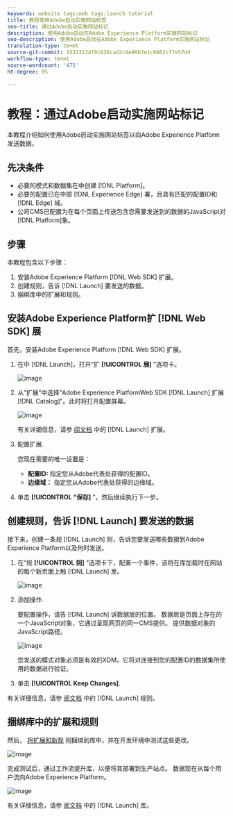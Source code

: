 ```yaml
---
keywords: website tags;web tags;launch tutorial
title: 教程使用Adobe启动实施网站标签
seo-title: 通过Adobe启动实施网站标记
description: 使用Adobe启动在Adobe Experience Platform实施网站标记
seo-description: 使用Adobe启动在Adobe Experience Platform实施网站标记
translation-type: tm+mt
source-git-commit: 15323134f0c626cad2c4e90b3e1c0662cf7e57dd
workflow-type: tm+mt
source-wordcount: '475'
ht-degree: 9%

---
```



# 教程：通过Adobe启动实施网站标记

本教程介绍如何使用Adobe启动实施网站标签以向Adobe Experience Platform发送数据。

## 先决条件

* 必要的模式和数据集在中创建 [!DNL Platform]。
* 必要的配置已在中部 [!DNL Experience Edge] 署，且具有匹配的配置ID和 [!DNL Edge] 域。
* 公司CMS已配置为在每个页面上传送包含您需要发送到的数据的JavaScript对 [!DNL Platform]象。

## 步骤

本教程包含以下步骤：

1. 安装Adobe Experience Platform [!DNL Web SDK] 扩展。
1. 创建规则，告诉 [!DNL Launch] 要发送的数据。
1. 捆绑库中的扩展和规则。

## 安装Adobe Experience Platform扩 [!DNL Web SDK] 展

首先，安装Adobe Experience Platform [!DNL Web SDK] 扩展。

1. 在中 [!DNL Launch]，打开“扩 **[!UICONTROL 展]** ”选项卡。

   ![image](assets/launch-overview.png)

1. 从“扩展”中选择“Adobe Experience PlatformWeb SDK [!DNL Launch] 扩展 [!DNL Catalog]”。此时将打开配置屏幕。

   ![image](assets/launch-extension-install.png)

   有关详细信息，请参 [阅文档](https://docs.adobe.com/content/help/en/launch/using/reference/manage-resources/extensions/overview.html) 中的 [!DNL Launch] 扩展。

1. 配置扩展.

   您现在需要的唯一设置是：

   * **配置ID:** 指定您从Adobe代表处获得的配置ID。
   * **边缘域：** 指定您从Adobe代表处获得的边缘域。

1. 单击 **[!UICONTROL “保存]** ”，然后继续执行下一步。

## 创建规则，告诉 [!DNL Launch] 要发送的数据

接下来，创建一条规 [!DNL Launch] 则，告诉您要发送哪些数据到Adobe Experience Platform以及何时发送。

1. 在“规 **[!UICONTROL 则]** ”选项卡下，配置一个事件，该将在库加载时在网站的每个新页面上触 [!DNL Launch] 发。

   ![image](assets/launch-make-a-rule.png)

1. 添加操作.

   要配置操作，请告 [!DNL Launch] 诉数据层的位置。 数据层是页面上存在的一个JavaScript对象，它通过呈现网页的同一CMS提供。 提供数据对象的JavaScript路径。

   ![image](assets/launch-add-aep-action.png)

   您发送的模式对象必须是有效的XDM，它将对连接到您的配置ID的数据集所使用的数据进行验证。

1. 单击 **[!UICONTROL Keep Changes]**.

有关详细信息，请参 [阅文档](https://docs.adobe.com/content/help/zh-Hans/launch/using/reference/manage-resources/rules.html) 中的 [!DNL Launch] 规则。

## 捆绑库中的扩展和规则

然后， [将扩展和新规](https://docs.adobe.com/content/help/zh-Hans/launch/using/reference/publish/overview.html) 则捆绑到库中，并在开发环境中测试这些更改。

![image](assets/launch-add-changes-to-library.png)

完成测试后，通过工作流提升库，以便将其部署到生产站点。 数据现在从每个用户流向Adobe Experience Platform。

![image](assets/launch-promote-library.png)

有关详细信息，请参 [阅文档](https://docs.adobe.com/content/help/zh-Hans/launch/using/reference/publish/libraries.html) 中的 [!DNL Launch] 库。